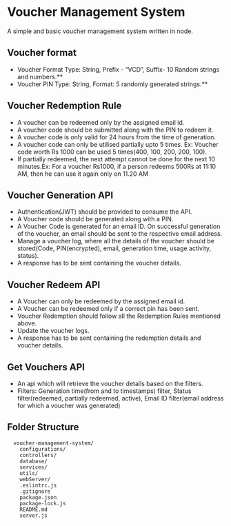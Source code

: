 # Voucher Management System
A simple and basic voucher management system written in node.

## Voucher format
* Voucher Format Type: String, Prefix - “VCD”, Suffix- 10 Random strings and numbers.**<br>
* Voucher PIN Type: String, Format: 5 randomly generated strings.**<br>

## Voucher Redemption Rule
* A voucher can be redeemed only by the assigned email id.
* A voucher code should be submitted along with the PIN to redeem it.
* A voucher code is only valid for 24 hours from the time of generation.
* A voucher code can only be utilised partially upto 5 times. Ex: Voucher code worth Rs 1000 can be used 5 times(400, 100, 200, 200, 100).
* If partially redeemed, the next attempt cannot be done for the next 10 minutes.Ex: For a voucher Rs1000, if a person redeems 500Rs at 11:10 AM, then he can use it again only on 11.20 AM

## Voucher Generation API
* Authentication(JWT) should be provided to consume the API.
* A Voucher code should be generated along with a PIN.
* A Voucher Code is generated for an email ID. On successful generation of the voucher, an email should be sent to the respective email address.
* Manage a voucher log, where all the details of the voucher should be stored(Code, PIN(encrypted), email, generation time, usage activity, status).
* A response has to be sent containing the voucher details.

## Voucher Redeem API
* A Voucher can only be redeemed by the assigned email id.
* A Voucher can be redeemed only if a correct pin has been sent.
* Voucher Redemption should follow all the Redemption Rules mentioned above.
* Update the voucher logs.
* A response has to be sent containing the redemption details and voucher details.

## Get Vouchers API
* An api which will retrieve the voucher details based on the filters.
* Filters: Generation time(from and to timestamps) filter, Status filter(redeemed, partially redeemed, active), Email ID filter(email address for which a voucher was generated)

## Folder Structure
```
  voucher-management-system/
    configurations/
    controllers/
    database/
    services/
    utils/
    webServer/
    .eslintrc.js
    .gitignore
    package.json
    package-lock.js
    README.md
    server.js
```
